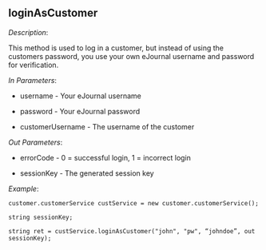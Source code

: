 <properties date="2016-06-24"
SortOrder="133"
/>

loginAsCustomer
---------------

*Description*:

This method is used to log in a customer, but instead of using the customers password, you use your own eJournal username and password for verification.

 

*In Parameters*:

* username                           - Your eJournal username

* password                           - Your eJournal password

* customerUsername            -  The username of the customer

 

*Out Parameters*:

* errorCode  - 0 = successful login, 1 = incorrect login

* sessionKey            - The generated session key

 

*Example*:
```
customer.customerService custService = new customer.customerService();

string sessionKey;

string ret = custService.loginAsCustomer("john", "pw", “johndoe”, out sessionKey);
```